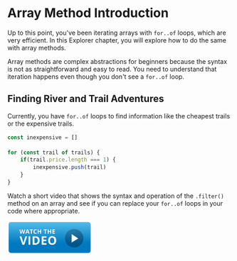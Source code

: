 # Array Method Introduction

Up to this point, you've been iterating arrays with `for..of` loops, which are very efficient. In this Explorer chapter, you will explore how to do the same with array methods.

Array methods are complex abstractions for beginners because the syntax is not as straightforward and easy to read. You need to understand that iteration happens even though you don't see a `for..of` loop.

## Finding River and Trail Adventures

Currently, you have `for..of` loops to find information like the cheapest trails or the expensive trails.

```js
const inexpensive = []

for (const trail of trails) {
    if(trail.price.length === 1) {
        inexpensive.push(trail)
    }
}
```

Watch a short video that shows the syntax and operation of the `.filter()` method on an array and see if you can replace your `for..of` loops in your code where appropriate.

[<img src="../../book-1-queen-bee/chapters/images/video-play-icon.gif" height="75rem" />](https://www.youtube.com/watch?v=3LOEGS4qcRM)
